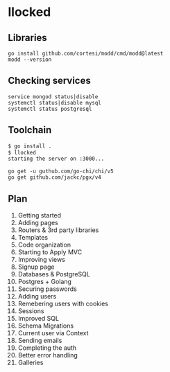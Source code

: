 # llocked

## Libraries 

```
go install github.com/cortesi/modd/cmd/modd@latest
modd --version
```

## Checking services

```
service mongod status|disable
systemctl status|disable mysql
systemctl status postgresql
```


## Toolchain 

```sh
$ go install .
$ llocked
starting the server on :3000...
```

```
go get -u guthub.com/go-chi/chi/v5
go get github.com/jackc/pgx/v4
```

## Plan 

1. Getting started
2. Adding pages 
3. Routers & 3rd party libraries 
4. Templates 
5. Code organization 
6. Starting to Apply MVC  
7. Improving views
8. Signup page 
9. Databases & PostgreSQL
10. Postgres + Golang
11. Securing passwords
12. Adding users 
13. Remebering users with cookies
14. Sessions
15. Improved SQL 
16. Schema Migrations 
17. Current user via Context 
18. Sending emails 
19. Completing the auth
20. Better error handling 
21. Galleries 


